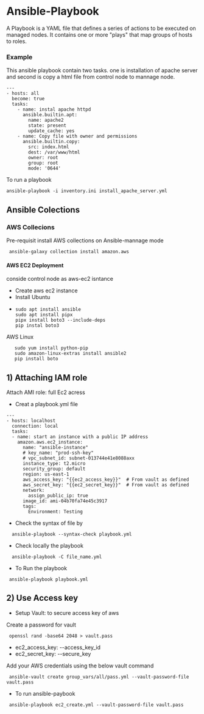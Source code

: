 # Ansible-Playbook

A Playbook is a YAML file that defines a series of actions to be executed on managed nodes. It contains one or more "plays" that map groups of hosts to roles.

### Example 

This ansible playbook contain two tasks. one is installation of apache server and second is copy a html file from control node to mannage node.

```
---
- hosts: all
  become: true
  tasks:
    - name: instal apache httpd
      ansible.builtin.apt:
        name: apache2
        state: present
        update_cache: yes
    - name: Copy file with owner and permissions
      ansible.builtin.copy:
        src: index.html
        dest: /var/www/html
        owner: root
        group: root
        mode: '0644'

```

To run a playbook 

```
ansible-playbook -i inventory.ini install_apache_server.yml
```

## Ansible Colections

### AWS Collecions

Pre-requisit install AWS collections on Ansible-mannage mode

```
 ansible-galaxy collection install amazon.aws
```


#### AWS EC2 Deployment

conside control node as aws-ec2 isntance
- Create aws ec2 instance
-  Install
Ubuntu
-  ```
   sudo apt install ansible
   sudo apt install pipx
   pipx install boto3 --include-deps
   pip instal boto3
   ```
AWS Linux
```
   sudo yum install python-pip
   sudo amazon-linux-extras install ansible2
   pip install boto 
   ```
## 1) Attaching IAM role

Attach AMI role: full Ec2 acress
  
- Creat a playbook.yml file
```
--- 
- hosts: localhost
  connection: local
  tasks:
  - name: start an instance with a public IP address
    amazon.aws.ec2_instance:
      name: "ansible-instance"
      # key_name: "prod-ssh-key"
      # vpc_subnet_id: subnet-013744e41e8088axx
      instance_type: t2.micro
      security_group: default
      region: us-east-1
      aws_access_key: "{{ec2_access_key}}"  # From vault as defined
      aws_secret_key: "{{ec2_secret_key}}"  # From vault as defined      
      network:
        assign_public_ip: true
      image_id: ami-04b70fa74e45c3917
      tags:
        Environment: Testing
```
- Check the syntax of file by
```
  ansible-playbook --syntax-check playbook.yml
```
- Check locally the playbook

```
  ansible-playbook -C file_name.yml
```
- To Run the playbook
```
 ansible-playbook playbook.yml
```
## 2) Use Access key

- Setup Vault: to secure access key of aws

Create a password for vault

```
 openssl rand -base64 2048 > vault.pass
```
- ec2_access_key: --access_key_id
- ec2_secret_key: --secure_key

Add your AWS credentials using the below vault command

```
 ansible-vault create group_vars/all/pass.yml --vault-password-file vault.pass
```
- To run ansible-paybook
```
 ansible-playbook ec2_create.yml --vault-password-file vault.pass
```
